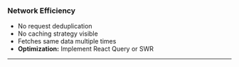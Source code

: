 ### Network Efficiency

- No request deduplication
- No caching strategy visible
- Fetches same data multiple times
- **Optimization:** Implement React Query or SWR

---
